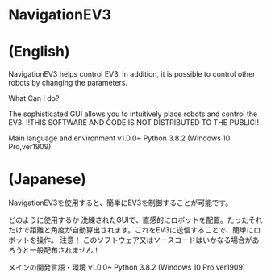 # NavigationEV3
# (English)
NavigationEV3 helps control EV3. In addition, it is possible to control other robots by changing the parameters.

What Can I do?

The sophisticated GUI allows you to intuitively place robots and control the EV3.
!!THIS SOFTWARE AND CODE IS NOT DISTRIBUTED TO THE PUBLIC!!

Main language and environment
v1.0.0~ Python 3.8.2 (Windows 10 Pro,ver1909)

# (Japanese)
NavigationEV3を使用すると、簡単にEV3を制御することが可能です。

どのように使用するか
洗練されたGUIで、直感的にロボットを配置。たったそれだけで距離と角度が自動算出されます。これをEV3に送信することで、簡単にロボットを操作。
注意！ このソフトウェア又はソースコードはいかなる場合があろうと一般配布されません！

メインの開発言語・環境
v1.0.0~ Python 3.8.2 (Windows 10 Pro,ver1909)
